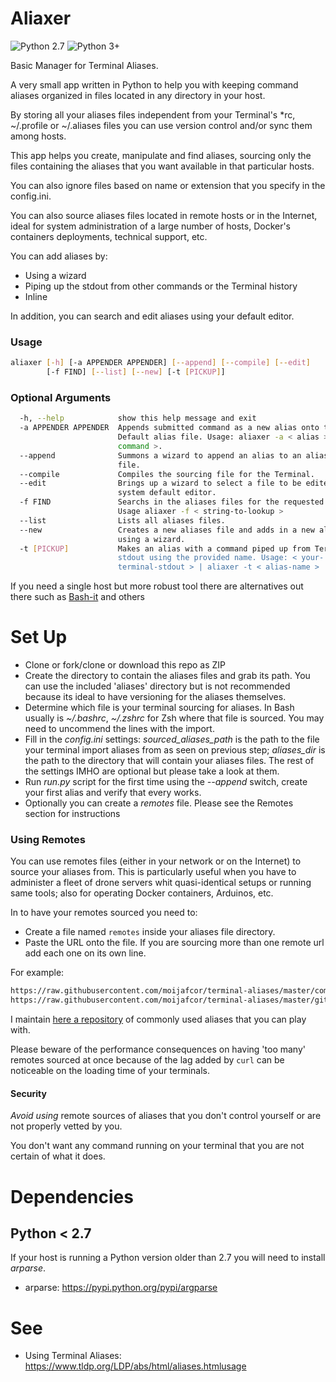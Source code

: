 # Aliaxer

![Python 2.7](https://img.shields.io/badge/Python%202.7--brightgreen.svg)
![Python 3+](https://img.shields.io/badge/Python%203%2B--brightgreen.svg)

Basic Manager for Terminal Aliases.
    
A very small app written in Python to help you with keeping command aliases organized in files located in any directory in your host. 

By storing all your aliases files independent from your Terminal's *rc, ~/.profile or ~/.aliases files you can use version control and/or sync them among hosts.

This app helps you create, manipulate and find aliases, sourcing only the files containing the aliases that you want available in that particular hosts. 

You can also ignore files based on name or extension that you specify in the config.ini.

You can also source aliases files located in remote hosts or in the Internet, ideal for system administration of a large number of hosts, Docker's containers deployments, technical support, etc.

You can add aliases by:

- Using a wizard
- Piping up the stdout from other commands or the Terminal history
- Inline

In addition, you can search and edit aliases using your default editor.

### Usage
```bash
aliaxer [-h] [-a APPENDER APPENDER] [--append] [--compile] [--edit]
        [-f FIND] [--list] [--new] [-t [PICKUP]]
```

### Optional Arguments
```bash
  -h, --help            show this help message and exit
  -a APPENDER APPENDER  Appends submitted command as a new alias onto the
                        Default alias file. Usage: aliaxer -a < alias > <
                        command >.
  --append              Summons a wizard to append an alias to an aliases
                        file.
  --compile             Compiles the sourcing file for the Terminal.
  --edit                Brings up a wizard to select a file to be edited with
                        system default editor.
  -f FIND               Searchs in the aliases files for the requested term.
                        Usage aliaxer -f < string-to-lookup >
  --list                Lists all aliases files.
  --new                 Creates a new aliases file and adds in a new alias
                        using a wizard.
  -t [PICKUP]           Makes an alias with a command piped up from Terminal's
                        stdout using the provided name. Usage: < your-
                        terminal-stdout > | aliaxer -t < alias-name >
```
If you need a single host but more robust tool there are alternatives out there such as [Bash-it](https://github.com/Bash-it/bash-it) and others

# Set Up

- Clone or fork/clone or download this repo as ZIP
- Create the directory to contain the aliases files and grab its path. You can use the included 'aliases' directory but is not recommended because its ideal to have versioning for the aliases themselves.
- Determine which file is your terminal sourcing for aliases. In Bash usually is _~/.bashrc_, _~/.zshrc_ for Zsh where that file is sourced. You may need to uncommend the lines with the import.
- Fill in the _config.ini_ settings: *sourced_aliases_path* is the path to the file your terminal import aliases from as seen on previous step; *aliases_dir* is the path to the directory that will contain your aliases files. The rest of the settings IMHO are optional but please take a look at them.
- Run _run.py_ script for the first time using the *--append* switch, create your first alias and verify that every works.
- Optionally you can create a _remotes_ file. Please see the Remotes section for instructions

### Using Remotes

You can use remotes files (either in your network or on the Internet) to source your aliases from. This is particularly useful when you have to administer a fleet of drone servers whit quasi-identical setups or running same tools; also for operating Docker containers, Arduinos, etc.
 
In to have your remotes sourced you need to:

- Create a file named ```remotes``` inside your aliases file directory.
- Paste the URL onto the file. If you are sourcing more than one remote url add each one on its own line.

For example:

```txt
https://raw.githubusercontent.com/moijafcor/terminal-aliases/master/common
https://raw.githubusercontent.com/moijafcor/terminal-aliases/master/git-flow
```

I maintain [here a repository](https://github.com/moijafcor/terminal-aliases) of commonly used aliases that you can play with.

Please beware of the performance consequences on having 'too many' remotes sourced at once because of the lag added by ```curl``` can be noticeable on the loading time of your terminals.

#### Security

*Avoid using* remote sources of aliases that you don't control yourself or are not properly vetted by you. 

You don't want any command running on your terminal that you are not certain of what it does.

# Dependencies
## Python < 2.7
If your host is running a Python version older than 2.7 you will need to
install *arparse*.

- arparse: https://pypi.python.org/pypi/argparse

# See

- Using Terminal Aliases: https://www.tldp.org/LDP/abs/html/aliases.htmlusage